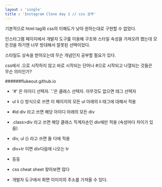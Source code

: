 ```yaml
---
layout : 'single'
title : 'Instagram Clone day 1 // css 공부'
---
```



기본적으로 html tag와 css의 이해도가 낮아 원하는대로 구현할 수 없었다.

인스타그램 페이지에서 개발자 도구를 이용해 구조와 스타일 속성을 가져오려 했는데 모든것을 하기엔 너무 방대해서 잘못된 선택이었다.

스타일도 상속을 받아오는데 무슨 개념인지 공부할 필요가 있다.

css에서 .으로 시작하지 않고 바로 시작되는 단어나 #으로 시작되고 나열되는 것들은 무슨 의미인가?

######flukeout.github.io

+ '#' 은 아이디 선택자. '.'은 클래스 선택자. 아무것도 없으면 태그 선택자
 
+ ul li {} 방식으로 쓰면 이 페이지의 모든 ul 아래의 li 태그에 대해서 적용

+ #id div 라고 쓰면 해당 아이디 아래의 모든 div

+ .class>div 라고 쓰면 해당 클래스 직계자손인 div에만 적용 (속성마다 차이가 있음)

+ div, ul {} 라고 쓰면 둘 다에 적용

+ div+tr 이면 div다음에 나오는 tr

+ 등등 



+ css cheat sheet 찾아보면 많다



+ 개발자 도구에서 화면 이미지의 주소를 가져올 수 있다.

